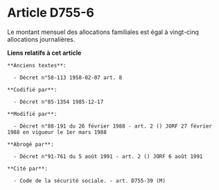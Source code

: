 # Article D755-6

Le montant mensuel des allocations familiales est égal à vingt-cinq allocations journalières.

**Liens relatifs à cet article**

	**Anciens textes**:

	  - Décret n°58-113 1958-02-07 art. 8

	**Codifié par**:

	  - Décret n°85-1354 1985-12-17

	**Modifié par**:

	  - Décret n°88-191 du 26 février 1988 - art. 2 () JORF 27 février 1988 en vigueur le 1er mars 1988

	**Abrogé par**:

	  - Décret n°91-761 du 5 août 1991 - art. 2 () JORF 6 août 1991

	**Cité par**:

	  - Code de la sécurité sociale. - art. D755-39 (M)
